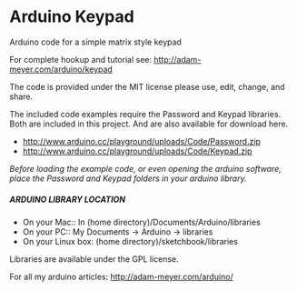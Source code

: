 # Arduino Keypad
Arduino code for a simple matrix style keypad

For complete hookup and tutorial see: http://adam-meyer.com/arduino/keypad

The code is provided under the MIT license please use, edit, change, and share. 

The included code examples require the Password and Keypad libraries. Both are included in this project. And are also available for download here.
* http://www.arduino.cc/playground/uploads/Code/Password.zip
* http://www.arduino.cc/playground/uploads/Code/Keypad.zip


*Before loading the example code, or even opening the arduino software, place the Password and Keypad folders in your arduino library.*

##### ARDUINO LIBRARY LOCATION
* On your Mac:: In (home directory)/Documents/Arduino/libraries  
* On your PC:: My Documents -> Arduino -> libraries  
* On your Linux box: (home directory)/sketchbook/libraries  

Libraries are available under the GPL license.

For all my arduino articles: http://adam-meyer.com/arduino/
